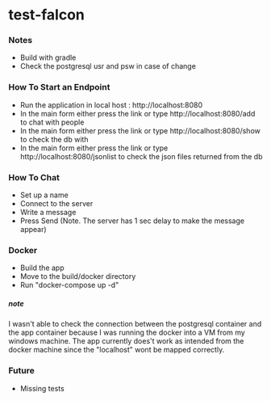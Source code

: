 # test-falcon

### Notes ###
* Build with gradle
* Check the postgresql usr and psw in case of change

### How To Start an Endpoint ###
* Run the application in local host : http://localhost:8080
* In the main form either press the link or type http://localhost:8080/add to chat with people
* In the main form either press the link or type http://localhost:8080/show to check the db with
* In the main form either press the link or type http://localhost:8080/jsonlist to check the json files returned from the db

### How To Chat ###
* Set up a name
* Connect to the server
* Write a message
* Press Send (Note. The server has 1 sec delay to make the message appear)

### Docker ###
* Build the app
* Move to the build/docker directory
* Run "docker-compose up -d"
##### note #####
I wasn't able to check the connection between the postgresql container and the app container because I was running the docker into a VM from my windows machine. The app currently does't work as intended from the docker machine since the "localhost" wont be mapped correctly.

### Future ###
* Missing tests
